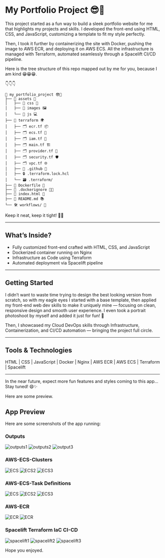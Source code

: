 # My Portfolio Project 😎🚀

This project started as a fun way to build a sleek portfolio website for me that highlights my projects and skills. I developed the front-end using HTML, CSS, and JavaScript, customizing a template to fit my style perfectly.

Then, I took it further by containerizing the site with Docker, pushing the image to AWS ECR, and deploying it on AWS ECS. All the infrastructure is managed with Terraform, automated seamlessly through a Spacelift CI/CD pipeline.

Here is the tree structure of this repo mapped out by me for you, because I am kind 😁😁😁.

👇👇👇

```
📂 my_portfolio_project 😎🚀
├── 📁 assets 🎨
│   ├── 📁 css 💅
│   ├── 📁 images 🖼️
│   └── 📁 js 💻
├── 📁 terraform 🌍
│   ├── 🗂️ ecr.tf 📦
│   ├── 🗂️ ecs.tf 🚢
│   ├── 🗂️ iam.tf 🔐
│   ├── 🗂️ main.tf 🏗️
│   ├── 🗂️ provider.tf 🔧
│   ├── 🗂️ security.tf 🛡️
│   ├── 🗂️ vpc.tf 🌐
│   ├── 📁 .github 🤖
│   ├── 🔒 .terraform.lock.hcl
│   └── 🗃️ .terraform/
├── 🐳 Dockerfile 🐋
├── 📄 .dockerignore 🚫🐳
├── 📄 index.html 🌟
├── 📄 README.md 📚
└── 🛠️ workflows/ 🔄
```

Keep it neat, keep it tight! 💪😄


---

## What’s Inside?

- Fully customized front-end crafted with HTML, CSS, and JavaScript  
- Dockerized container running on Nginx  
- Infrastructure as Code using Terraform  
- Automated deployment via Spacelift pipeline  

---

## Getting Started

I didn’t want to waste time trying to design the best looking version from scratch, so with my eagle eyes I started with a base template, then applied my front-end web dev skills to make it uniquely mine — focusing on clean, responsive design and smooth user experience. I even took a portrait photoshoot by myself and added it just for fun! 🎉  

Then, I showcased my Cloud DevOps skills through Infrastructure, Containerization, and CI/CD automation — bringing the project full circle.  

---

## Tools & Technologies

HTML | CSS | JavaScript | Docker | Nginx | AWS ECR | AWS ECS | Terraform | Spacelift  

---

In the near future, expect more fun features and styles coming to this app... Stay tuned! 😄✨


Here are some preview.

## App Preview

Here are some screenshots of the app running:

### Outputs
![outputs1 ](assets/screenshots/output1.png)
![outputs2 ](assets/screenshots/output2.png)
![output3 ](assets/screenshots/output3.png)

### AWS-ECS-Clusters
![ECS ](assets/screenshots/cluster1.png)
![ECS2 ](assets/screenshots/service_task.png)
![ECS3 ](assets/screenshots/Cluster2.png)

### AWS-ECS-Task Definitions
![ECS ](assets/screenshots/td1.png)
![ECS2 ](assets/screenshots/td2.png)
![ECS3 ](assets/screenshots/td3.png)


### AWS-ECR
![ECR ](assets/screenshots/docker_ecr.png)
![ECR ](assets/screenshots/ecr_img.png)

### Spacelift Terraform IaC CI-CD
![spacelift1](assets/screenshots/Spacelift.png)
![spacelift2](assets/screenshots/spacelift_final.png)
![spacelift3](assets/screenshots/spacelift_3.png)


Hope you enjoyed. 